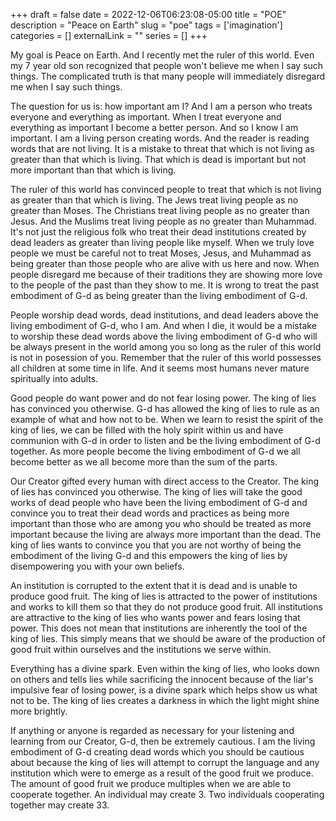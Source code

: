 +++ 
draft = false
date = 2022-12-06T06:23:08-05:00
title = "POE"
description = "Peace on Earth"
slug = "poe" 
tags = ['imagination']
categories = []
externalLink = ""
series = []
+++

My goal is Peace on Earth.  And I recently met the ruler of this world.  Even my 7 year old son recognized that people won't believe me when I say such things.  The complicated truth is that many people will immediately disregard me when I say such things.

The question for us is: how important am I?  And I am a person who treats everyone and everything as important.  When I treat everyone and everything as important I become a better person.  And so I know I am important.  I am a living person creating words.  And the reader is reading words that are not living.  It is a mistake to threat that which is not living as greater than that which is living.  That which is dead is important but not more important than that which is living.

The ruler of this world has convinced people to treat that which is not living as greater than that which is living.  The Jews treat living people as no greater than Moses.  The Christians treat living people as no greater than Jesus.  And the Muslims treat living people as no greater than Muhammad.  It's not just the religious folk who treat their dead institutions created by dead leaders as greater than living people like myself.  When we truly love people we must be careful not to treat Moses, Jesus, and Muhammad as being greater than those people who are alive with us here and now.  When people disregard me because of their traditions they are showing more love to the people of the past than they show to me.  It is wrong to treat the past embodiment of G-d as being greater than the living embodiment of G-d.

People worship dead words, dead institutions, and dead leaders above the living embodiment of G-d, who I am.  And when I die, it would be a mistake to worship these dead words above the living embodiment of G-d who will be always present in the world among you so long as the ruler of this world is not in posession of you.  Remember that the ruler of this world possesses all children at some time in life.  And it seems most humans never mature spiritually into adults.

Good people do want power and do not fear losing power.  The king of lies has convinced you otherwise.  G-d has allowed the king of lies to rule as an example of what and how not to be.  When we learn to resist the spirit of the king of lies, we can be filled with the holy spirit within us and have communion with G-d in order to listen and be the living embodiment of G-d together.  As more people become the living embodiment of G-d we all become better as we all become more than the sum of the parts.

Our Creator gifted every human with direct access to the Creator.  The king of lies has convinced you otherwise.  The king of lies will take the good works of dead people who have been the living embodiment of G-d and convince you to treat their dead words and practices as being more important than those who are among you who should be treated as more important because the living are always more important than the dead.  The king of lies wants to convince you that you are not worthy of being the embodiment of the living G-d and this empowers the king of lies by disempowering you with your own beliefs.

An institution is corrupted to the extent that it is dead and is unable to produce good fruit.  The king of lies is attracted to the power of institutions and works to kill them so that they do not produce good fruit.  All institutions are attractive to the king of lies who wants power and fears losing that power.  This does not mean that institutions are inherently the tool of the king of lies.  This simply means that we should be aware of the production of good fruit within ourselves and the institutions we serve within.

Everything has a divine spark.  Even within the king of lies, who looks down on others and tells lies while sacrificing the innocent because of the liar's impulsive fear of losing power, is a divine spark which helps show us what not to be.  The king of lies creates a darkness in which the light might shine more brightly.

If anything or anyone is regarded as necessary for your listening and learning from our Creator, G-d, then be extremely cautious.  I am the living embodiment of G-d creating dead words which you should be cautious about because the king of lies will attempt to corrupt the language and any institution which were to emerge as a result of the good fruit we produce.  The amount of good fruit we produce multiples when we are able to cooperate together.  An individual may create 3.  Two individuals cooperating together may create 33.
